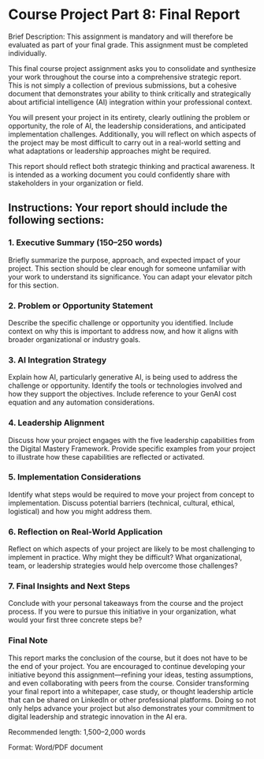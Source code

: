 # Course Project Part 8: Final Report

Brief Description: This assignment is mandatory and will therefore be evaluated as part of your final grade. This assignment must be completed individually.

This final course project assignment asks you to consolidate and synthesize your work throughout the course into a comprehensive strategic report. This is not simply a collection of previous submissions, but a cohesive document that demonstrates your ability to think critically and strategically about artificial intelligence (AI) integration within your professional context.

You will present your project in its entirety, clearly outlining the problem or opportunity, the role of AI, the leadership considerations, and anticipated implementation challenges. Additionally, you will reflect on which aspects of the project may be most difficult to carry out in a real-world setting and what adaptations or leadership approaches might be required.

This report should reflect both strategic thinking and practical awareness. It is intended as a working document you could confidently share with stakeholders in your organization or field.

## Instructions: Your report should include the following sections:

### 1. Executive Summary (150–250 words)

Briefly summarize the purpose, approach, and expected impact of your project. This section should be clear enough for someone unfamiliar with your work to understand its significance. You can adapt your elevator pitch for this section.

### 2. Problem or Opportunity Statement

Describe the specific challenge or opportunity you identified. Include context on why this is important to address now, and how it aligns with broader organizational or industry goals.

### 3. AI Integration Strategy

Explain how AI, particularly generative AI, is being used to address the challenge or opportunity. Identify the tools or technologies involved and how they support the objectives. Include reference to your GenAI cost equation and any automation considerations.

### 4. Leadership Alignment

Discuss how your project engages with the five leadership capabilities from the Digital Mastery Framework. Provide specific examples from your project to illustrate how these capabilities are reflected or activated.

### 5. Implementation Considerations

Identify what steps would be required to move your project from concept to implementation. Discuss potential barriers (technical, cultural, ethical, logistical) and how you might address them.

### 6. Reflection on Real-World Application

Reflect on which aspects of your project are likely to be most challenging to implement in practice. Why might they be difficult? What organizational, team, or leadership strategies would help overcome those challenges?

### 7. Final Insights and Next Steps

Conclude with your personal takeaways from the course and the project process. If you were to pursue this initiative in your organization, what would your first three concrete steps be?

### Final Note

This report marks the conclusion of the course, but it does not have to be the end of your project. You are encouraged to continue developing your initiative beyond this assignment—refining your ideas, testing assumptions, and even collaborating with peers from the course. Consider transforming your final report into a whitepaper, case study, or thought leadership article that can be shared on LinkedIn or other professional platforms. Doing so not only helps advance your project but also demonstrates your commitment to digital leadership and strategic innovation in the AI era.

Recommended length: 1,500–2,000 words

Format: Word/PDF document
